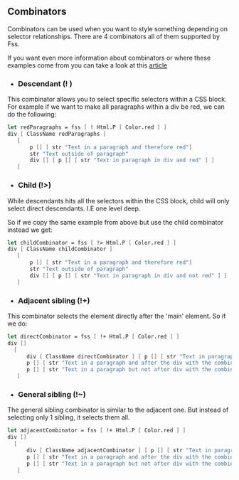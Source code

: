 ## Combinators

Combinators can be used when you want to style something depending on selector relationships.
There are 4 combinators all of them supported by Fss.

If you want even more information about combinators or where these examples come from you can take a look at this [article](https://blog.logrocket.com/what-you-need-to-know-about-css-combinators/)

- ### Descendant (! )
This combinator allows you to select specific selectors within a CSS block.
For example if we want to make all paragraphs within a div be red, we can do the following:

```fsharp
let redParagraphs = fss [ ! Html.P [ Color.red ] ]
div [ ClassName redParagraphs ]
   [
       p [] [ str "Text in a paragraph and therefore red"]
       str "Text outside of paragraph"
       div [] [ p [] [ str "Text in paragraph in div and red" ] ]
   ]
```

<example/>

- ### Child (!>)
While descendants hits all the selectors within the CSS block, child will only select direct descendants. I.E one level deep.

So if we copy the same example from above but use the child combinator instead we get:

```fsharp
let childCombinator = fss [ !> Html.P [ Color.red ] ]
div [ ClassName childCombinator ]
   [
       p [] [ str "Text in a paragraph and therefore red"]
       str "Text outside of paragraph"
       div [] [ p [] [ str "Text in paragraph in div and not red" ] ]
   ]
```

<example/>

- ### Adjacent sibling (!+)
This combinator selects the element directly after the 'main' element.
So if we do:

```fsharp
let directCombinator = fss [ !+ Html.P [ Color.red ] ]
div []
  [
      div [ ClassName directCombinator ] [ p [] [ str "Text in paragraph in div" ] ]
      p [] [ str "Text in a paragraph and after the div with the combinator so is red"]
      p [] [ str "Text in a paragraph but not after div with the combinator so is not red"]
   ]
```

<example/>

- ### General sibling (!~)
The general sibling combinator is similar to the adjacent one. But instead of selecting only 1 sibling, it selects them all.

```fsharp
let adjacentCombinator = fss [ !+ Html.P [ Color.red ] ]
div []
  [
      div [ ClassName adjacentCombinator ] [ p [] [ str "Text in paragraph in div" ] ]
      p [] [ str "Text in a paragraph and after the div with the combinator so is red"]
      p [] [ str "Text in a paragraph but not after div with the combinator so is not red"]
   ]
```

<example/>
